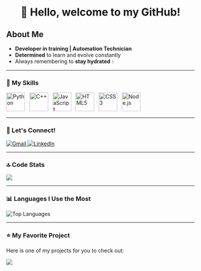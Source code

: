 <h1 align="center"> 👋 Hello, welcome to my GitHub! </h1>

## About Me
- **Developer in training | Automation Technician**
- **Determined** to learn and evolve constantly
- Always remembering to **stay hydrated** 💧

---

### 🚀 My Skills

<p align="left">
  <img width='50' height='50' src="https://cdn.jsdelivr.net/gh/devicons/devicon@latest/icons/python/python-original.svg" title="Python"/>&nbsp;&nbsp;
  <img width='50' height='50' src="https://cdn.jsdelivr.net/gh/devicons/devicon@latest/icons/cplusplus/cplusplus-plain.svg" title="C++"/>&nbsp;&nbsp;
  <img width='50' height='50' src="https://cdn.jsdelivr.net/gh/devicons/devicon@latest/icons/javascript/javascript-original.svg" title="JavaScript"/>&nbsp;&nbsp;
  <img width='50' height='50' src="https://cdn.jsdelivr.net/gh/devicons/devicon@latest/icons/html5/html5-original.svg" title="HTML5"/>&nbsp;&nbsp;
  <img width='50' height='50' src="https://cdn.jsdelivr.net/gh/devicons/devicon@latest/icons/css3/css3-original.svg" title="CSS3"/>&nbsp;&nbsp;
  <img width='50' height='50' src="https://cdn.jsdelivr.net/gh/devicons/devicon@latest/icons/nodejs/nodejs-original-wordmark.svg" title="Node.js"/>&nbsp;&nbsp;    
</p>

---

### 📱 Let's Connect!

<p align="left">
  <a href="mailto:contato.gabrielnmoura@gmail.com" title="Gmail">
    <img src="https://img.shields.io/badge/-Gmail-FF0000?style=flat-square&labelColor=FF0000&logo=gmail&logoColor=white&link=mailto:contato.gabrielnmoura@gmail.com" alt="Gmail" />
  </a>
  
  <a href="https://www.linkedin.com/in/gabrielnmoura/" title="LinkedIn">
    <img src="https://img.shields.io/badge/-Linkedin-0e76a8?style=flat-square&logo=linkedin&logoColor=white&link=https://www.linkedin.com/in/gabrielnmoura/" alt="LinkedIn"/>
  </a>
</p>

---

### 🔝 Code Stats

<a href="https://github.com/Mouragabriel53/github-readme-stats">
  <img align="center" src="https://github-readme-stats.vercel.app/api?username=MouraGabriel53&show_icons=true&hide=contribs,prs&cache_seconds=86400&theme=swift" />
</a>

---

### 📊 Languages I Use the Most

![Top Languages](https://github-readme-stats.vercel.app/api/top-langs/?username=MouraGabriel53&layout=compact)

---

### ⭐ My Favorite Project

Here is one of my projects for you to check out:

<a href="https://github.com/MouraGabriel53/DevLinks">
  <img align="center" src="https://github-readme-stats.vercel.app/api/pin/?username=MouraGabriel53&repo=DevLinks&theme=swift"/>
</a>

